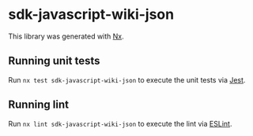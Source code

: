 # sdk-javascript-wiki-json

This library was generated with [Nx](https://nx.dev).

## Running unit tests

Run `nx test sdk-javascript-wiki-json` to execute the unit tests via [Jest](https://jestjs.io).

## Running lint

Run `nx lint sdk-javascript-wiki-json` to execute the lint via [ESLint](https://eslint.org/).
